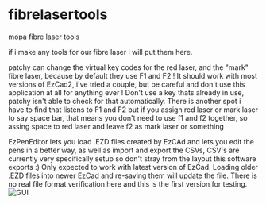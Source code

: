 # fibrelasertools
mopa fibre laser tools

if  i make any tools for our fibre laser i will put them here.


patchy can change the virtual key codes for the red laser, and the "mark" fibre laser, because by default they use F1 and F2 ! 
 It should work with most versions of EzCad2, i've tried a couple, but be careful and don't use this application at all for anything ever !
Don't use a key thats already in use, patchy isn't able to check for that automatically. There is another spot i have to find that listens to F1 and F2 but if you assign red laser or mark laser to say space bar, that means you don't need to use f1 and f2 together, so assing space to red laser and leave f2 as mark laser or something


EzPenEditor lets you load .EZD files created by EzCAd and lets you edit the pens in a better way, as well as import and export the CSVs, CSV's are currently very specifically setup so don't stray from the layout this software exports :)  Only expected to work with latest version of EzCad. Loading older .EZD files into newer EzCad and re-saving them will update the file. There is no real file format verification here and this is the first version for testing.
![GUI](https://i.imgur.com/C9a41fv.png)

